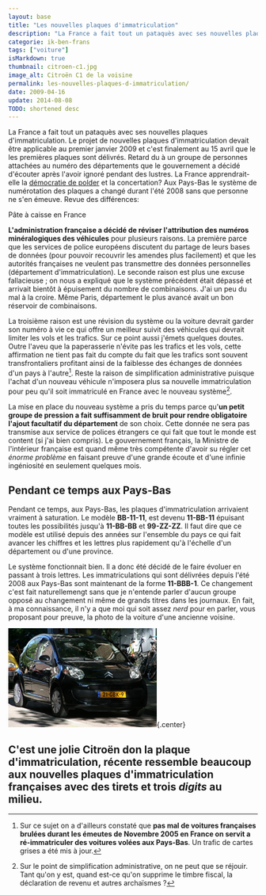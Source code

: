 ```yaml
---
layout: base
title: "Les nouvelles plaques d'immatriculation"
description: "La France a fait tout un pataquès avec ses nouvelles plaques d'immatriculation. Le projet de nouvelles plaques d'immatriculation devait être applicable au pre"
categorie: ik-ben-frans
tags: ["voiture"]
isMarkdown: true
thumbnail: citroen-c1.jpg
image_alt: Citroën C1 de la voisine
permalink: les-nouvelles-plaques-d-immatriculation/
date: 2009-04-16
update: 2014-08-08
TODO: shortened desc
---
```


La France a fait tout un pataquès avec ses nouvelles plaques d'immatriculation. Le projet de nouvelles plaques d'immatriculation devait être applicable au premier janvier 2009 et c'est finalement au 15 avril que le les premières plaques sont délivrés. Retard du à un groupe de personnes attachées au numéro des départements que le gouvernement a décidé d'écouter après l'avoir ignoré pendant des lustres. La France apprendrait-elle la [démocratie de polder](/modele-de-polder) et la concertation? Aux Pays-Bas le système de numérotation des plaques a changé durant l'été 2008 sans que personne ne s'en émeuve. Revue des différences:

Pâte à caisse en France

**L'administration française a décidé de réviser l'attribution des numéros minéralogiques des véhicules** pour plusieurs raisons. La première parce que les services de police européens discutent du partage de leurs bases de données (pour pouvoir recouvrir les amendes plus facilement) et que les autorités françaises ne veulent pas transmettre des données personnelles (département d'immatriculation). Le seconde raison est plus une excuse fallacieuse ; on nous a expliqué que le système précédent était dépassé et arrivait bientôt à épuisement du nombre de combinaisons. J'ai un peu du mal à la croire. Même Paris, département le plus avancé avait un bon réservoir de combinaisons.

La troisième raison est une révision du système ou la voiture devrait garder son numéro à vie ce qui offre un meilleur suivit des véhicules qui devrait limiter les vols et les trafics. Sur ce point aussi j'émets quelques doutes. Outre l'aveu que la paperasserie n'évite pas les trafics et les vols, cette affirmation ne tient pas fait du compte du fait que les trafics sont souvent transfrontaliers profitant ainsi de la faiblesse des échanges de données d'un pays à l'autre[^1]. Reste la raison de simplification administrative puisque l'achat d'un nouveau véhicule n'imposera plus sa nouvelle immatriculation pour peu qu'il soit immatriculé en France avec le nouveau système[^2].

La mise en place du nouveau système a pris du temps parce qu'**un petit groupe de pression a fait suffisamment de bruit pour rendre obligatoire l'ajout facultatif du département** de son choix. Cette donnée ne sera pas transmise aux service de polices étrangers ce qui fait que tout le monde est content (si j'ai bien compris). Le gouvernement français, la Ministre de l'intérieur française est quand même très compétente d'avoir su régler cet *énorme problème* en faisant preuve d'une grande écoute et d'une infinie ingéniosité en seulement quelques mois.

## Pendant ce temps aux Pays-Bas

Pendant  ce temps, aux Pays-Bas, les plaques d'immatriculation arrivaient vraiment à saturation. Le modèle **BB-11-11**, est devenu **11-BB-11** épuisant toutes les possibilités jusqu'à **11-BB-BB** et **99-ZZ-ZZ**. Il faut dire que ce modèle est utilisé depuis des années sur l'ensemble du pays ce qui fait avancer les chiffres et les lettres plus rapidement qu'à l'échelle d'un département ou d'une province.

Le système fonctionnait bien. Il a donc été décidé de le faire évoluer en passant à trois lettres. Les immatriculations qui sont délivrées depuis l'été 2008 aux Pays-Bas sont maintenant de la forme **11-BBB-1**. Ce changement c'est fait naturellemengt sans que je n'entende parler d'aucun groupe opposé au changement ni même de grands titres dans les journaux. En fait, à ma connaissance, il n'y a que moi qui soit assez *nerd* pour en parler, vous proposant pour preuve, la photo de la voiture d'une ancienne voisine.

![Citroën C1 de la voisine](citroen-c1.jpg){.center}

C'est une jolie Citroën don la plaque d'immatriculation, récente ressemble beaucoup aux nouvelles plaques d'immatriculation françaises avec des tirets et trois *digits* au milieu.
---
[^1]: Sur ce sujet on a d'ailleurs constaté que **pas mal de voitures françaises brulées durant les émeutes de Novembre 2005 en France on servit a ré-immatriculer des voitures volées aux Pays-Bas**. Un trafic de cartes grises a été mis à jour.
[^2]: Sur le point de simplification administrative, on ne peut que se réjouir. Tant qu'on y est, quand est-ce qu'on supprime le timbre fiscal, la déclaration de revenu et autres archaïsmes ?
<!-- post notes:
http://akikcekca.over-blog.com/article-30307865.html 
http://voyages.liberation.fr/actualite/l-039-immatriculation-aa-001-aa-revient-une-mazda
--->
